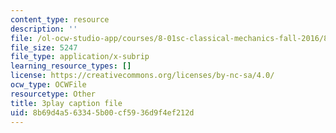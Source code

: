 ```yaml
---
content_type: resource
description: ''
file: /ol-ocw-studio-app/courses/8-01sc-classical-mechanics-fall-2016/8b69d4a563345b00cf5936d9f4ef212d_yA203Lrd39E.srt
file_size: 5247
file_type: application/x-subrip
learning_resource_types: []
license: https://creativecommons.org/licenses/by-nc-sa/4.0/
ocw_type: OCWFile
resourcetype: Other
title: 3play caption file
uid: 8b69d4a5-6334-5b00-cf59-36d9f4ef212d
---
```


